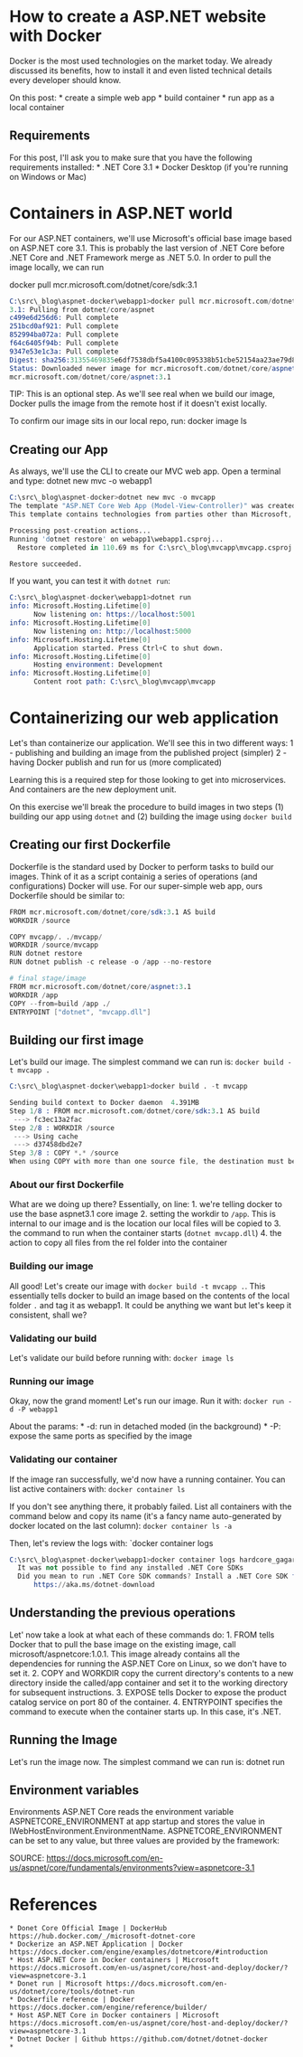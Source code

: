 # How to create a ASP.NET website with Docker
Docker is the most used technologies on the market today. We already discussed its benefits, how to install it and even listed technical details every developer should know.

On this post:
    * create a simple web app
    * build container
    * run app as a local container

## Requirements
For this post, I'll ask you to make sure that you have the following requirements installed:
    * .NET Core 3.1
    * Docker Desktop (if you're running on Windows or Mac)


# Containers in ASP.NET world
For our ASP.NET containers, we'll use Microsoft's official base image based on ASP.NET core 3.1. This is probably the last version of .NET Core before .NET Core and .NET Framework merge as .NET 5.0. In order to pull the image locally, we can run 

docker pull mcr.microsoft.com/dotnet/core/sdk:3.1

```s
C:\src\_blog\aspnet-docker\webapp1>docker pull mcr.microsoft.com/dotnet/core/sdk:3.1
3.1: Pulling from dotnet/core/aspnet
c499e6d256d6: Pull complete
251bcd0af921: Pull complete
852994ba072a: Pull complete
f64c6405f94b: Pull complete
9347e53e1c3a: Pull complete
Digest: sha256:31355469835e6df7538dbf5a4100c095338b51cbe52154aa23ae79d87585d404
Status: Downloaded newer image for mcr.microsoft.com/dotnet/core/aspnet:3.1
mcr.microsoft.com/dotnet/core/aspnet:3.1
```
TIP: This is an optional step. As we'll see real when we build our image, Docker pulls the image from the remote host if it doesn't exist locally.

To confirm our image sits in our local repo, run:
docker image ls




## Creating our App
As always, we'll use the CLI to create our MVC web app. Open a terminal and type:
dotnet new mvc -o webapp1
```s
C:\src\_blog\aspnet-docker>dotnet new mvc -o mvcapp
The template "ASP.NET Core Web App (Model-View-Controller)" was created successfully.
This template contains technologies from parties other than Microsoft, see https://aka.ms/aspnetcore/3.1-third-party-notices for details.

Processing post-creation actions...
Running 'dotnet restore' on webapp1\webapp1.csproj...
  Restore completed in 110.69 ms for C:\src\_blog\mvcapp\mvcapp.csproj.

Restore succeeded.
```

If you want, you can test it with `dotnet run`:
```s
C:\src\_blog\aspnet-docker\webapp1>dotnet run
info: Microsoft.Hosting.Lifetime[0]
      Now listening on: https://localhost:5001
info: Microsoft.Hosting.Lifetime[0]
      Now listening on: http://localhost:5000
info: Microsoft.Hosting.Lifetime[0]
      Application started. Press Ctrl+C to shut down.
info: Microsoft.Hosting.Lifetime[0]
      Hosting environment: Development
info: Microsoft.Hosting.Lifetime[0]
      Content root path: C:\src\_blog\mvcapp\mvcapp
```


# Containerizing our web application
Let's than containerize our application. We'll see this in two different ways:
    1 - publishing and building an image from the published project (simpler)
    2 - having Docker publish and run for us (more complicated)
    
Learning this is a required step for those looking to get into microservices. And containers are the new deployment unit.

On this exercise we'll break the procedure to build images in two steps (1) building our app using `dotnet` and (2) building the image using `docker build`


## Creating our first Dockerfile
Dockerfile is the standard used by Docker to perform tasks to build our images. Think of it as a script containig a series of operations (and configurations) Docker will use. For our super-simple web app, ours Dockerfile should be similar to:

```s
FROM mcr.microsoft.com/dotnet/core/sdk:3.1 AS build
WORKDIR /source

COPY mvcapp/. ./mvcapp/
WORKDIR /source/mvcapp
RUN dotnet restore
RUN dotnet publish -c release -o /app --no-restore

# final stage/image
FROM mcr.microsoft.com/dotnet/core/aspnet:3.1
WORKDIR /app
COPY --from=build /app ./
ENTRYPOINT ["dotnet", "mvcapp.dll"]
```

## Building our first image
Let's build our image. The simplest command we can run is:
`docker build -t mvcapp .`

```s
C:\src\_blog\aspnet-docker\webapp1>docker build . -t mvcapp

Sending build context to Docker daemon  4.391MB
Step 1/8 : FROM mcr.microsoft.com/dotnet/core/sdk:3.1 AS build
 ---> fc3ec13a2fac
Step 2/8 : WORKDIR /source
 ---> Using cache
 ---> d37458dbd2e7
Step 3/8 : COPY *.* /source
When using COPY with more than one source file, the destination must be a directory and end with a /
```

### About our first Dockerfile
What are we doing up there? Essentially, on line:
    1. we're telling docker to use the base aspnet3.1 core image
    2. setting the workdir to `/app`. This is internal to our image and is the location our local files will be copied to
    3. the command to run when the container starts (`dotnet mvcapp.dll`)
    4. the action to copy all files from the rel folder into the container 

### Building our image
All good! Let's create our image with `docker build -t mvcapp .`. This essentially tells docker to build an image based on the contents of the local folder `.` and tag it as webapp1. It could be anything we want but let's keep it consistent, shall we?

### Validating our build
Let's validate our build before running with:
`docker image ls`

### Running our image
Okay, now the grand moment! Let's run our image. Run it with:
`docker run -d -P webapp1`

About the params:
    * -d: run in detached moded (in the background)
    * -P: expose the same ports as specified by the image


### Validating our container
If the image ran successfully, we'd now have a running container. You can list active containers with:
`docker container ls`

If you don't see anything there, it probably failed. List all containers with the command below and copy its name (it's a fancy name auto-generated by docker located on the last column):
`docker container ls -a`

Then, let's review the logs with:
`docker container logs <name-of-your-container>

```s
C:\src\_blog\aspnet-docker\webapp1>docker container logs hardcore_gagarin
  It was not possible to find any installed .NET Core SDKs
  Did you mean to run .NET Core SDK commands? Install a .NET Core SDK from:
      https://aka.ms/dotnet-download
```









## Understanding the previous operations
Let' now take a look at what each of these commands do:
    1. FROM tells Docker that to pull the base image on the existing image, call microsoft/aspnetcore:1.0.1. This image already contains all the dependencies for running the ASP.NET Core on Linux, so we don't have to set it.
    2. COPY and WORKDIR copy the current directory's contents to a new directory inside the called/app container and set it to the working directory for subsequent instructions.
    3. EXPOSE tells Docker to expose the product catalog service on port 80 of the container.
    4. ENTRYPOINT specifies the command to execute when the container starts up. In this case, it's .NET.


## Running the Image
Let's run the image now. The simplest command we can run is:
dotnet run 



## Environment variables
Environments
ASP.NET Core reads the environment variable ASPNETCORE_ENVIRONMENT at app startup and stores the value in IWebHostEnvironment.EnvironmentName. ASPNETCORE_ENVIRONMENT can be set to any value, but three values are provided by the framework:

SOURCE: https://docs.microsoft.com/en-us/aspnet/core/fundamentals/environments?view=aspnetcore-3.1




# References
    * Donet Core Official Image | DockerHub https://hub.docker.com/_/microsoft-dotnet-core
    * Dockerize an ASP.NET Application | Docker https://docs.docker.com/engine/examples/dotnetcore/#introduction
    * Host ASP.NET Core in Docker containers | Microsoft https://docs.microsoft.com/en-us/aspnet/core/host-and-deploy/docker/?view=aspnetcore-3.1
    * Donet run | Microsoft https://docs.microsoft.com/en-us/dotnet/core/tools/dotnet-run
    * Dockerfile reference | Docker https://docs.docker.com/engine/reference/builder/
    * Host ASP.NET Core in Docker containers | Microsoft https://docs.microsoft.com/en-us/aspnet/core/host-and-deploy/docker/?view=aspnetcore-3.1
    * Dotnet Docker | Github https://github.com/dotnet/dotnet-docker
    * 